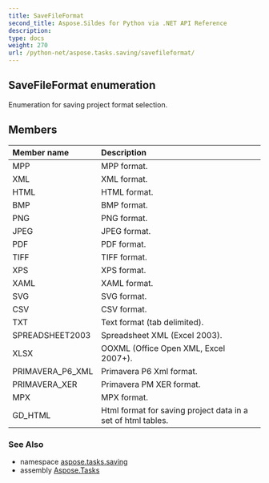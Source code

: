 ```yaml
---
title: SaveFileFormat
second_title: Aspose.Sildes for Python via .NET API Reference
description: 
type: docs
weight: 270
url: /python-net/aspose.tasks.saving/savefileformat/
---
```


## SaveFileFormat enumeration

Enumeration for saving project format selection.

## Members
| Member name | Description |
| :- | :- |
|MPP|MPP format.|
|XML|XML format.|
|HTML|HTML format.|
|BMP|BMP format.|
|PNG|PNG format.|
|JPEG|JPEG format.|
|PDF|PDF format.|
|TIFF|TIFF format.|
|XPS|XPS format.|
|XAML|XAML format.|
|SVG|SVG format.|
|CSV|CSV format.|
|TXT|Text format (tab delimited).|
|SPREADSHEET2003|Spreadsheet XML (Excel 2003).|
|XLSX|OOXML (Office Open XML, Excel 2007+).|
|PRIMAVERA_P6_XML|Primavera P6 Xml format.|
|PRIMAVERA_XER|Primavera PM XER format.|
|MPX|MPX format.|
|GD_HTML|Html format for saving project data in a set of html tables.|

### See Also

* namespace [aspose.tasks.saving](/tasks/python-net/aspose.tasks.saving/)
* assembly [Aspose.Tasks](/tasks/python-net/)

